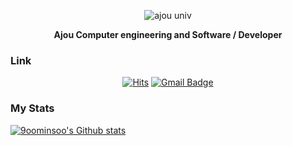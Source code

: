 <div align=center>
  
![ajou univ](http://software.ajou.ac.kr/images/main/logo.png)

**Ajou Computer engineering and Software / Developer**

</div>


<!-- 
**9oominsoo/9oominsoo** is a ✨ _special_ ✨ repository because its `README.md` (this file) appears on your GitHub profile.

Here are some ideas to get you started:

- 🔭 I’m currently working on ...
- 🌱 I’m currently learning ...
- 👯 I’m looking to collaborate on ...
- 🤔 I’m looking for help with ...
- 💬 Ask me about ...
- 📫 How to reach me: ...
- 😄 Pronouns: ...
- ⚡ Fun fact: ...
-->


### Link
<div align=center>

[![Hits](https://hits.seeyoufarm.com/api/count/incr/badge.svg?url=https%3A%2F%2Fgithub.com%2F9oominsoo)](https://hits.seeyoufarm.com)
[![Gmail Badge](https://img.shields.io/badge/Gmail-d14836?style=flat-square&logo=Gmail&logoColor=white&link=mailto:rnalstn0507@gmail.com)](mailto:rnalstn0507@gmail.com)

</div>

### My Stats

[![9oominsoo's Github stats](https://github-readme-stats.vercel.app/api?username=9oominsoo&show_icons=true&theme=radical&include_all_commits=true)](https://github.com/anuraghazra/github-readme-stats)

